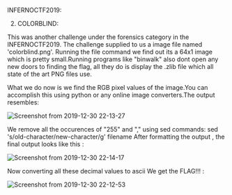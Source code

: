 INFERNOCTF2019:

2. COLORBLIND:

This was another challenge under the forensics category in the INFERNOCTF2019. The challenge supplied to us a image file named 'colorblind.png'. Running the file command we find out its a 64x1 image which is pretty small.Running programs like "binwalk" also dont open any new doors to finding the flag, all they do is display the .zlib file which all state of the art PNG files use. 

What we do now is we find the RGB pixel values of the image.You can accomplish this using python or any online image converters.The output resembles:

![Screenshot from 2019-12-30 22-13-27](https://user-images.githubusercontent.com/46860321/71591401-308bc380-2b52-11ea-91f1-0c2bc15f7f26.png)

We remove all the occurences of "255" and "," using sed commands:
	sed 's/old-character/new-character/g' filename
After formatting the output , the final output looks like this :

![Screenshot from 2019-12-30 22-14-17](https://user-images.githubusercontent.com/46860321/71591403-31245a00-2b52-11ea-8670-2c96f603407d.png)

Now converting all these decimal values to ascii We get the FLAG!!! :

![Screenshot from 2019-12-30 22-12-53](https://user-images.githubusercontent.com/46860321/71591400-308bc380-2b52-11ea-990a-014a9417cb01.png)


